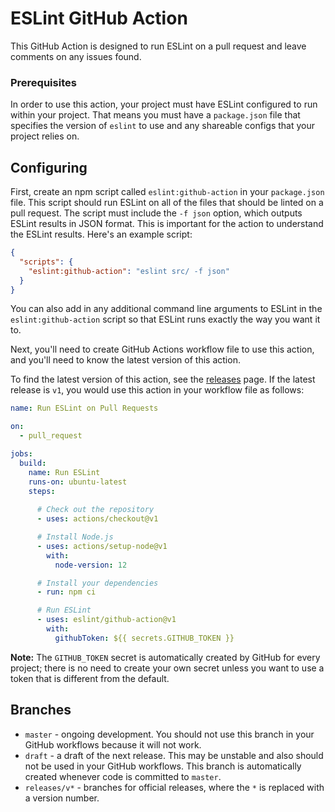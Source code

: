 # ESLint GitHub Action

This GitHub Action is designed to run ESLint on a pull request and leave comments on any issues found.

### Prerequisites

In order to use this action, your project must have ESLint configured to run within your project. That means you must have a `package.json` file that specifies the version of `eslint` to use and any shareable configs that your project relies on.

## Configuring

First, create an npm script called `eslint:github-action` in your `package.json` file. This script should run ESLint on all of the files that should be linted on a pull request. The script must include the `-f json` option, which outputs ESLint results in JSON format. This is important for the action to understand the ESLint results. Here's an example script:

```json
{
  "scripts": {
    "eslint:github-action": "eslint src/ -f json"
  }
}
```

You can also add in any additional command line arguments to ESLint in the `eslint:github-action` script so that ESLint runs exactly the way you want it to.

Next, you'll need to create GitHub Actions workflow file to use this action, and you'll need to know the latest version of this action.

To find the latest version of this action, see the [releases](https://github.com/eslint/github-action/releases) page. If the latest release is `v1`, you would use this action in your workflow file as follows:

```yaml
name: Run ESLint on Pull Requests

on:
  - pull_request

jobs:
  build:
    name: Run ESLint
    runs-on: ubuntu-latest
    steps:
      
      # Check out the repository
      - uses: actions/checkout@v1

      # Install Node.js
      - uses: actions/setup-node@v1
        with:
          node-version: 12

      # Install your dependencies
      - run: npm ci

      # Run ESLint
      - uses: eslint/github-action@v1
        with:
          githubToken: ${{ secrets.GITHUB_TOKEN }}
```

**Note:** The `GITHUB_TOKEN` secret is automatically created by GitHub for every project; there is no need to create your own secret unless you want to use a token that is different from the default.

## Branches

* `master` - ongoing development. You should not use this branch in your GitHub workflows because it will not work.
* `draft` - a draft of the next release. This may be unstable and also should not be used in your GitHub workflows. This branch is automatically created whenever code is committed to `master`.
* `releases/v*` - branches for official releases, where the `*` is replaced with a version number.

